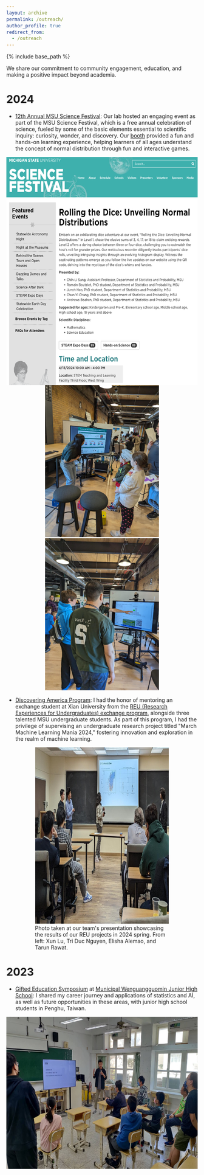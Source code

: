 ```yaml
---
layout: archive
permalink: /outreach/
author_profile: true
redirect_from:
  - /outreach
---
```


{% include base_path %}

We share our commitment to community engagement, education, and making a positive impact beyond academia.

2024
======
* [12th Annual MSU Science Festival](https://stt.natsci.msu.edu/news/stt-msu-science-festival.aspx): Our lab hosted an engaging event as part of the MSU Science Festival, which is a free annual celebration of science, fueled by some of the basic elements essential to scientific inquiry: curiosity, wonder, and discovery. Our [booth](https://sciencefestival.msu.edu/Event/View/129) provided a fun and hands-on learning experience, helping learners of all ages understand the concept of normal distribution through fun and interactive games. 

<img src='/images/2024 MSU Science Festival.png' width="600" height="600" style="margin: 0 auto; display: block;">

<div style="text-align: center;">
	<img src='/images/MSU sciecne 2.jpeg' width="300" height="400">
	<img src='/images/MSU sciecne 1.jpeg' width="300" height="400">
</div>

* [Discovering America Program](https://math.msu.edu/Exchange/discovering-america.aspx): I had the honor of mentoring an exchange student at Xian University from the [REU (Research Experiences for Undergraduates) exchange program](https://math.msu.edu/Exchange/index.aspx), alongside three talented MSU undergraduate students. As part of this program, I had the privilege of supervising an undergraduate research project titled "March Machine Learning Mania 2024," fostering innovation and exploration in the realm of machine learning.

<figure style="margin-left: auto; margin-right: auto; width: 70%;">
<img src='/images/2024REU.jpeg' width="600" height="464">
<figcaption>Photo taken at our team's presentation showcasing the results of our REU projects in 2024 spring. From left: Xun Lu, Tri Duc Nguyen, Elisha Alemao, and Tarun Rawat.</figcaption>
</figure>

2023
======

* [Gifted Education Symposium](https://www.facebook.com/plugins/post.php?href=https%3A%2F%2Fwww.facebook.com%2FWGJHgifted%2Fposts%2Fpfbid02vVLoK1SDNGH6TLW1yqVofWi2M5pM8h7tUhNMXai8rMXwnxdTp3ZmeHayGRBycKMJl&show_text=true&width=500) at [Municipal Wenguangguomin Junior High School](http://www.wgjh.phc.edu.tw/): I shared my career journey and applications of statistics and AI, as well as future opportunities in these areas, with junior high school students in Penghu, Taiwan.

<img src='/images/Penghu Outreach 2.jpeg' width="600" height="400" style="margin: 0 auto; display: block;">